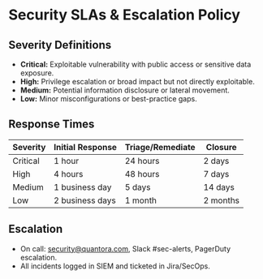 # Security SLAs & Escalation Policy

## Severity Definitions
- **Critical:** Exploitable vulnerability with public access or sensitive data exposure.
- **High:** Privilege escalation or broad impact but not directly exploitable.
- **Medium:** Potential information disclosure or lateral movement.
- **Low:** Minor misconfigurations or best-practice gaps.

## Response Times
| Severity  | Initial Response | Triage/Remediate | Closure  |
|-----------|-----------------|------------------|----------|
| Critical  | 1 hour          | 24 hours         | 2 days   |
| High      | 4 hours         | 48 hours         | 7 days   |
| Medium    | 1 business day  | 5 days           | 14 days  |
| Low       | 2 business days | 1 month          | 2 months |

## Escalation
- On call: security@quantora.com, Slack #sec-alerts, PagerDuty escalation.
- All incidents logged in SIEM and ticketed in Jira/SecOps.